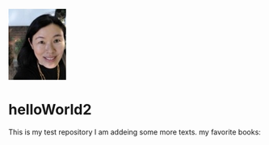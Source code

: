 ![headshot](profile2.jpg)
# helloWorld2
This is my test repository
I am addeing some more texts.
my favorite books:
